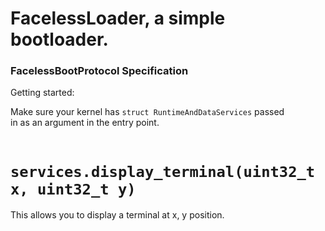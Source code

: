 # FacelessLoader, a simple bootloader.

### FacelessBootProtocol Specification

Getting started:<br>

Make sure your kernel has ``struct RuntimeAndDataServices`` passed<br>
in as an argument in the entry point.<br><br>

# ``services.display_terminal(uint32_t x, uint32_t y)``
This allows you to display a terminal at x, y position.
